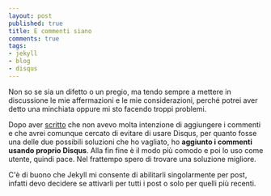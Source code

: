 ```yaml
---
layout: post
published: true
title: E commenti siano
comments: true
tags:
- jekyll
- blog
- disqus
---
```


Non so se sia un difetto o un pregio, ma tendo sempre a mettere in discussione le mie affermazioni e le mie considerazioni, perché potrei aver detto una minchiata oppure mi sto facendo troppi problemi.

Dopo aver [scritto]({{site.url}}/2016/01/13/Jekyll-e-i-sistemi-di-commenti.html) che non avevo molta intenzione di aggiungere i commenti e che avrei comunque cercato di evitare di usare Disqus, per quanto fosse una delle due possibili soluzioni che ho vagliato, ho **aggiunto i commenti usando proprio Disqus**. Alla fin fine è il modo più comodo e poi lo uso come utente, quindi pace. Nel frattempo spero di trovare una soluzione migliore.

C'è di buono che Jekyll mi consente di abilitarli singolarmente per post, infatti devo decidere se attivarli per tutti i post o solo per quelli più recenti.
